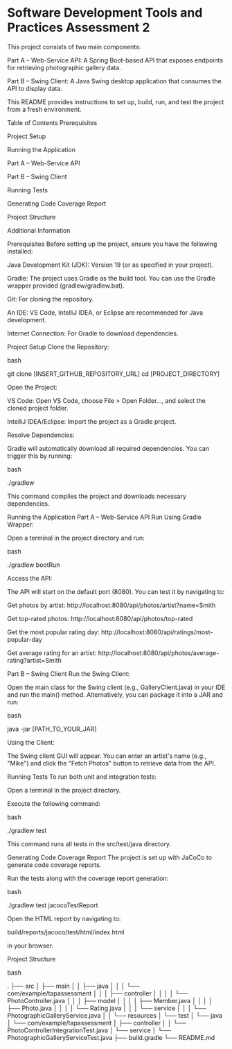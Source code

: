 # Software Development Tools and Practices Assessment 2
This project consists of two main components:

Part A – Web-Service API: A Spring Boot-based API that exposes endpoints for retrieving photographic gallery data.

Part B – Swing Client: A Java Swing desktop application that consumes the API to display data.

This README provides instructions to set up, build, run, and test the project from a fresh environment.

Table of Contents
Prerequisites

Project Setup

Running the Application

Part A – Web-Service API

Part B – Swing Client

Running Tests

Generating Code Coverage Report

Project Structure

Additional Information

Prerequisites
Before setting up the project, ensure you have the following installed:

Java Development Kit (JDK): Version 19 (or as specified in your project).

Gradle: The project uses Gradle as the build tool. You can use the Gradle wrapper provided (gradlew/gradlew.bat).

Git: For cloning the repository.

An IDE: VS Code, IntelliJ IDEA, or Eclipse are recommended for Java development.

Internet Connection: For Gradle to download dependencies.

Project Setup
Clone the Repository:

bash

git clone [INSERT_GITHUB_REPOSITORY_URL]
cd [PROJECT_DIRECTORY]

Open the Project:

VS Code:
Open VS Code, choose File > Open Folder..., and select the cloned project folder.

IntelliJ IDEA/Eclipse:
Import the project as a Gradle project.

Resolve Dependencies:

Gradle will automatically download all required dependencies. You can trigger this by running:

bash

./gradlew 

This command compiles the project and downloads necessary dependencies.

Running the Application
Part A – Web-Service API
Run Using Gradle Wrapper:

Open a terminal in the project directory and run:

bash

./gradlew bootRun

Access the API:

The API will start on the default port (8080). You can test it by navigating to:

Get photos by artist:
http://localhost:8080/api/photos/artist?name=Smith

Get top-rated photos:
http://localhost:8080/api/photos/top-rated

Get the most popular rating day:
http://localhost:8080/api/ratings/most-popular-day

Get average rating for an artist:
http://localhost:8080/api/photos/average-rating?artist=Smith

Part B – Swing Client
Run the Swing Client:

Open the main class for the Swing client (e.g., GalleryClient.java) in your IDE and run the main() method.
Alternatively, you can package it into a JAR and run:

bash

java -jar [PATH_TO_YOUR_JAR]

Using the Client:

The Swing client GUI will appear. You can enter an artist's name (e.g., "Mike") and click the "Fetch Photos" button to retrieve data from the API.

Running Tests
To run both unit and integration tests:

Open a terminal in the project directory.

Execute the following command:

bash

./gradlew test

This command runs all tests in the src/test/java directory.

Generating Code Coverage Report
The project is set up with JaCoCo to generate code coverage reports.

Run the tests along with the coverage report generation:

bash

./gradlew test jacocoTestReport

Open the HTML report by navigating to:

build/reports/jacoco/test/html/index.html

in your browser.

Project Structure

bash

.
├── src
│   ├── main
│   │   ├── java
│   │   │   └── com/example/tapassessment
│   │   │       ├── controller
│   │   │       │   └── PhotoController.java
│   │   │       ├── model
│   │   │       │   ├── Member.java
│   │   │       │   ├── Photo.java
│   │   │       │   └── Rating.java
│   │   │       └── service
│   │   │           └── PhotographicGalleryService.java
│   │   └── resources
│   └── test
│       └── java
│           └── com/example/tapassessment
│               ├── controller
│               │   └── PhotoControllerIntegrationTest.java
│               └── service
│                   └── PhotographicGalleryServiceTest.java
├── build.gradle
└── README.md
